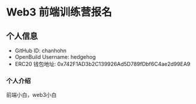 # Web3 前端训练营报名

## 个人信息

* GitHub ID: chanhohn
* OpenBuild Username: hedgehog
* ERC20 钱包地址: 0x742F1AD3b2C139926Ad5D789fDbf6C4ae2d99EA9

### 个人介绍

前端小白，web3小白